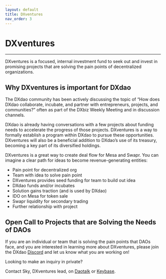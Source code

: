 ```yaml
---
layout: default
title: DXventures
nav_order: 3
---
```


# DXventures

___ 
  
DXventures is a focused, internal investment fund to seek out and invest in promising projects that are solving the pain points of decentralized organizations.

## Why DXventures is important for DXdao

The DXdao community has been actively discussing the topic of “How does DXdao collaborate, incubate, and partner with entrepreneurs, projects, and communities?” often as part of the DXbiz Weekly Meeting and in discussion channels.

DXdao is already having conversations with a few projects about funding needs to accelerate the progress of those projects. DXventures is a way to formally establish a program within DXdao to pursue these opportunities. DXventures will also be a beneficial addition to DXdao’s use of its treasury, becoming a key part of its diversified holdings.

DXventures is a great way to create deal flow for Mesa and Swapr. You can imagine a clear path for ideas to become revenue-generating entities:

- Pain point for decentralized org
- Team with idea to solve pain point
- DXventures provides seed funding for team to build out idea
- DXdao funds and/or incubates
- Solution gains traction (and is used by DXdao)
- IDO on Mesa for token sale
- Swapr liquidity for secondary trading
- Further relationship with project

## Open Call to Projects that are Solving the Needs of DAOs

If you are an individual or team that is solving the pain points that DAOs face, and you are interested in learning more about DXventures, please join the DXdao [Discord](https://discord.gg/4QXEJQkvHH) and let us know what you are working on!

Looking to make an inquiry in private?

Contact Sky, DXventures lead, on [Daotalk](https://daotalk.org/u/sky/) or [Keybase](https://keybase.io/skymine).